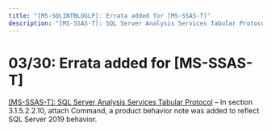 ```yaml
---
title: "[MS-SQLINTBLOGLP]: Errata added for [MS-SSAS-T]"
description: "[MS-SSAS-T]: SQL Server Analysis Services Tabular Protocol – In section 3.1.5.2.2.10, attach Command, a product behavior"
---
```


# 03/30: Errata added for [MS-SSAS-T]

<p><span><a href="https://sqlprotocoldocs-cgcjdngdb5dee9c6.b02.azurefd.net/MS-SSAS-T/%5bMS-SSAS-T%5d-errata.pdf">[MS-SSAS-T]:
SQL Server Analysis Services Tabular Protocol</a></span> – In section
3.1.5.2.2.10, attach Command, a product behavior note was added to reflect SQL
Server 2019 behavior.</p>


                